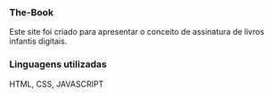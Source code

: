 ### The-Book
Este site foi criado para apresentar o conceito de assinatura de livros infantis digitais.

### Linguagens utilizadas
HTML, CSS, JAVASCRIPT
